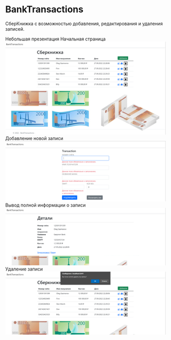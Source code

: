 # BankTransactions
СберКнижка с возможностью добавления, редактирования и удаления записей.

Небольшая презентация
Начальная страница
![Иллюстрация к проекту](https://github.com/densaintp/BankTransactions/raw/master/BankTransactions/wwwroot/img/Presentation/11.png)
Добавление новой записи
![Иллюстрация к проекту1](https://github.com/densaintp/BankTransactions/raw/master/BankTransactions/wwwroot/img/Presentation/22.png)
Вывод полной информации о записи
![Иллюстрация к проекту3](https://github.com/densaintp/BankTransactions/raw/master/BankTransactions/wwwroot/img/Presentation/33.png)
Удаление записи
![Иллюстрация к проекту4](https://github.com/densaintp/BankTransactions/raw/master/BankTransactions/wwwroot/img/Presentation/44.png)
